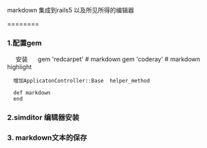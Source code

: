 markdown 集成到rails5 以及所见所得的编辑器

========
### 1.配置gem 
      安装
      gem 'redcarpet' # markdown
      gem 'coderay' # markdown highlight
      
      增加ApplicatonController::Base  helper_method
      
      def markdown
      end
### 2.simditor 编辑器安装 

### 3. markdown文本的保存
    

